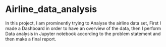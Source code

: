 # Airline_data_analysis
In this project, I am prominently trying to Analyse the airline data set, First I made a Dashboard in order to have an overview of the data, then I perform Data analysis in Jupyter notebook according to the problem statement and then make a final report.
